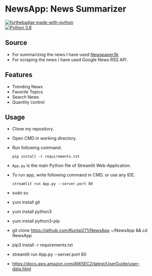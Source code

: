 # NewsApp: News Summarizer 

[![forthebadge made-with-python](http://ForTheBadge.com/images/badges/made-with-python.svg)](https://www.python.org/)                 
[![Python 3.8](https://img.shields.io/badge/python-3.8-blue.svg)](https://www.python.org/downloads/release/python-360/)   




## Source
- For summarizing the news I have used [Newspaper3k](https://newspaper.readthedocs.io/en/latest/)
- For scraping the news I have used Google News RSS API.

## Features
- Trending News
- Favorite Topics
- Search News
- Quantity control

## Usage
- Clone my repository.
- Open CMD in working directory.
- Run following command.
  ```
  pip install -r requirements.txt
  ```
- `App.py` is the main Python file of Streamlit Web-Application. 
- To run app, write following command in CMD. or use any IDE.
  ```
  streamlit run App.py --server.port 80
  ```

- sudo su
- yum install git
- yum install python3
- yum install python3-pip
- git clone https://github.com/Kuntal271/NewsApp ~/NewsApp && cd NewsApp
- pip3 install -r requirements.txt
- streamlit run App.py --server.port 80

- https://docs.aws.amazon.com/AWSEC2/latest/UserGuide/user-data.html

